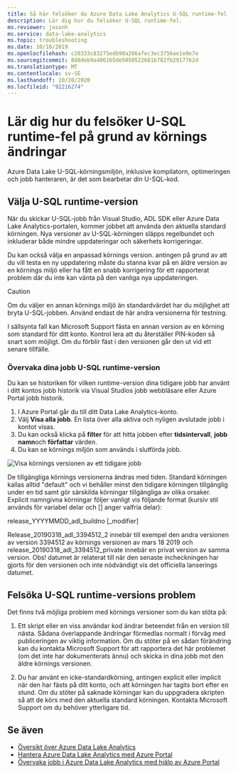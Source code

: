 ```yaml
---
title: Så här felsöker du Azure Data Lake Analytics U-SQL runtime-fel
description: Lär dig hur du felsöker U-SQL runtime-fel.
ms.reviewer: jasonh
ms.service: data-lake-analytics
ms.topic: troubleshooting
ms.date: 10/10/2019
ms.openlocfilehash: c20333c83275edb90a266afec3ec3756ae1e0e7e
ms.sourcegitcommit: 8d8deb9a406165de5050522681b782fb2917762d
ms.translationtype: MT
ms.contentlocale: sv-SE
ms.lasthandoff: 10/20/2020
ms.locfileid: "92216274"
---
```

# <a name="learn-how-to-troubleshoot-u-sql-runtime-failures-due-to-runtime-changes"></a>Lär dig hur du felsöker U-SQL runtime-fel på grund av körnings ändringar

Azure Data Lake U-SQL-körningsmiljön, inklusive kompilatorn, optimeringen och jobb hanteraren, är det som bearbetar din U-SQL-kod.

## <a name="choosing-your-u-sql-runtime-version"></a>Välja U-SQL runtime-version

När du skickar U-SQL-jobb från Visual Studio, ADL SDK eller Azure Data Lake Analytics-portalen, kommer jobbet att använda den aktuella standard körningen. Nya versioner av U-SQL-körningen släpps regelbundet och inkluderar både mindre uppdateringar och säkerhets korrigeringar.

Du kan också välja en anpassad körnings version. antingen på grund av att du vill testa en ny uppdatering måste du stanna kvar på en äldre version av en körnings miljö eller ha fått en snabb korrigering för ett rapporterat problem där du inte kan vänta på den vanliga nya uppdateringen.

> [!CAUTION]
> Om du väljer en annan körnings miljö än standardvärdet har du möjlighet att bryta U-SQL-jobben. Använd endast de här andra versionerna för testning.

I sällsynta fall kan Microsoft Support fästa en annan version av en körning som standard för ditt konto. Kontrol lera att du återställer PIN-koden så snart som möjligt. Om du förblir fäst i den versionen går den ut vid ett senare tillfälle.

### <a name="monitoring-your-jobs-u-sql-runtime-version"></a>Övervaka dina jobb U-SQL runtime-version

Du kan se historiken för vilken runtime-version dina tidigare jobb har använt i ditt kontos jobb historik via Visual Studios jobb webbläsare eller Azure Portal jobb historik.

1. I Azure Portal går du till ditt Data Lake Analytics-konto.
2. Välj **Visa alla jobb**. En lista över alla aktiva och nyligen avslutade jobb i kontot visas.
3. Du kan också klicka på **filter** för att hitta jobben efter **tidsintervall**, **jobb namn**och **författar** värden.
4. Du kan se körnings miljön som används i slutförda jobb.

![Visa körnings versionen av ett tidigare jobb](./media/runtime-troubleshoot/prior-job-usql-runtime-version-.png)

De tillgängliga körnings versionerna ändras med tiden. Standard körningen kallas alltid "default" och vi behåller minst den tidigare körningen tillgänglig under en tid samt gör särskilda körningar tillgängliga av olika orsaker. Explicit namngivna körningar följer vanligt vis följande format (kursiv stil används för variabel delar och [] anger valfria delar):

release_YYYYMMDD_adl_buildno [_modifier]

Release_20190318_adl_3394512_2 innebär till exempel den andra versionen av version 3394512 av körnings versionen av mars 18 2019 och release_20190318_adl_3394512_private innebär en privat version av samma version. Obs! datumet är relaterat till när den senaste incheckningen har gjorts för den versionen och inte nödvändigt vis det officiella lanserings datumet.


## <a name="troubleshooting-u-sql-runtime-version-issues"></a>Felsöka U-SQL runtime-versions problem

Det finns två möjliga problem med körnings versioner som du kan stöta på:

1. Ett skript eller en viss användar kod ändrar beteendet från en version till nästa. Sådana överlappande ändringar förmedlas normalt i förväg med publiceringen av viktig information. Om du stöter på en sådan förändring kan du kontakta Microsoft Support för att rapportera det här problemet (om det inte har dokumenterats ännu) och skicka in dina jobb mot den äldre körnings versionen.

2. Du har använt en icke-standardkörning, antingen explicit eller implicit när den har fästs på ditt konto, och att körningen har tagits bort efter en stund. Om du stöter på saknade körningar kan du uppgradera skripten så att de körs med den aktuella standard körningen. Kontakta Microsoft Support om du behöver ytterligare tid.

## <a name="see-also"></a>Se även

- [Översikt över Azure Data Lake Analytics](data-lake-analytics-overview.md)
- [Hantera Azure Data Lake Analytics med Azure Portal](data-lake-analytics-manage-use-portal.md)
- [Övervaka jobb i Azure Data Lake Analytics med hjälp av Azure Portal](data-lake-analytics-monitor-and-troubleshoot-jobs-tutorial.md)
